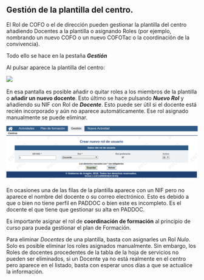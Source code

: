 ## Gestión de la plantilla del centro.

El Rol de COFO o el de dirección pueden gestionar la plantilla del centro añadiendo Docentes a la plantilla o asignando Roles (por ejemplo, nombrando un nuevo COFO o un nuevo COFOTac o la coordinación de la convivencia).

Todo ello se hace en la pestaña _**Gestión**_

Al pulsar aparece la plantilla del centro:

![](https://raw.githubusercontent.com/catedu/manualdoceo/master/assets/Selección_734.png)

En esa pantalla es posible añadir o quitar roles a los miembros de la plantilla o **añadir un nuevo docente**. Esto último se hace pulsando **_Nuevo Rol_** y añadiendo su NIF con Rol de _**Docente**_. Esto puede ser útil si el docente está recién incorporado y aún no aparece automáticamente. Ese rol asignado manualmente se puede eliminar.

![](https://raw.githubusercontent.com/catedu/manualdoceo/master/assets/peek-14-06-2019-10-57.gif)

En ocasiones una de las filas de la plantilla aparece con un NIF pero no aparece el nombre del docente o su correo electrónico. Esto es debido a que o bien no tiene perfil en PADDOC o bien este es incompleto. Es el docente el que tiene que gestionar su alta en PADDOC.

Es importante asignar el rol de **coordinación de formación** al principio de curso para pueda gestionar el plan de Formación.

Para eliminar _Docentes_ de una plantilla, basta con asignarles un Rol _Nulo_. Solo es posible eliminar los roles asignados manualmente. Sin embargo, los Roles de docentes procedentes de la tabla de la hoja de servicios no pueden ser eliminados, si un Docente ya no está realmente en el centro pero aparece en el listado, basta con esperar unos días a que se actualice la información.